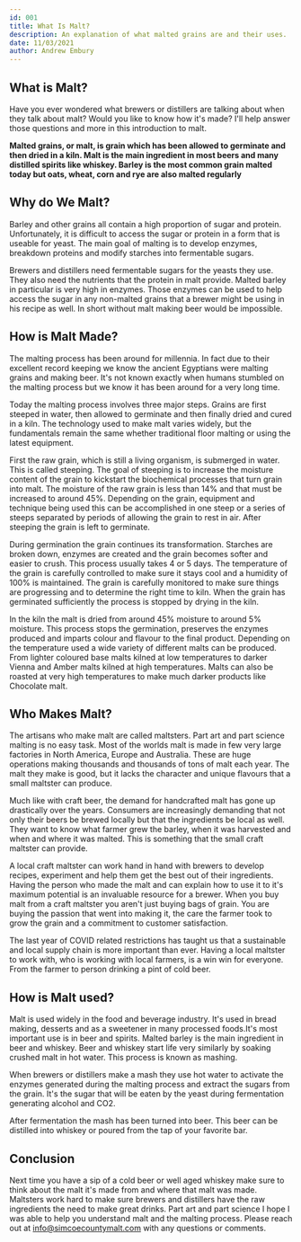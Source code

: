 ```yaml
---
id: 001
title: What Is Malt?
description: An explanation of what malted grains are and their uses.
date: 11/03/2021
author: Andrew Embury
---
```


## What is Malt?

Have you ever wondered what brewers or distillers are talking about when they talk about malt? Would you like to know how it's made? I'll help answer those questions and more in this introduction to malt.

**Malted grains, or malt, is grain which has been allowed to germinate and then dried in a kiln. Malt is the main ingredient in most beers and many distilled spirits like whiskey. Barley is the most common grain malted today but oats, wheat, corn and rye are also malted regularly**

## Why do We Malt?

Barley and other grains all contain a high proportion of sugar and protein. Unfortunately, it is difficult to access the sugar or protein in a form that is useable for yeast. The main goal of malting is to develop enzymes, breakdown proteins and modify starches into fermentable sugars.

Brewers and distillers need fermentable sugars for the yeasts they use. They also need the nutrients that the protein in malt provide. Malted barley in particular is very high in enzymes. Those enzymes can be used to help access the sugar in any non-malted grains that a brewer might be using in his recipe as well. In short without malt making beer would be impossible.

## How is Malt Made?

The malting process has been around for millennia. In fact due to their excellent record keeping we know the ancient Egyptians were malting grains and making beer. It's not known exactly when humans stumbled on the malting process but we know it has been around for a very long time.

Today the malting process involves three major steps. Grains are first steeped in water, then allowed to germinate and then finally dried and cured in a kiln. The technology used to make malt varies widely, but the fundamentals remain the same whether traditional floor malting or using the latest equipment.

First the raw grain, which is still a living organism, is submerged in water. This is called steeping. The goal of steeping is to increase the moisture content of the grain to kickstart the biochemical processes that turn grain into malt. The moisture of the raw grain is less than 14% and that must be increased to around 45%. Depending on the grain, equipment and technique being used this can be accomplished in one steep or a series of steeps separated by periods of allowing the grain to rest in air. After steeping the grain is left to germinate.

During germination the grain continues its transformation. Starches are broken down, enzymes are created and the grain becomes softer and easier to crush. This process usually takes 4 or 5 days. The temperature of the grain is carefully controlled to make sure it stays cool and a humidity of 100% is maintained. The grain is carefully monitored to make sure things are progressing and to determine the right time to kiln. When the grain has germinated sufficiently the process is stopped by drying in the kiln.

In the kiln the malt is dried from around 45% moisture to around 5% moisture. This process stops the germination, preserves the enzymes produced and imparts colour and flavour to the final product. Depending on the temperature used a wide variety of different malts can be produced. From lighter coloured base malts kilned at low temperatures to darker Vienna and Amber malts kilned at high temperatures. Malts can also be roasted at very high temperatures to make much darker products like Chocolate malt.

## Who Makes Malt?

The artisans who make malt are called maltsters. Part art and part science malting is no easy task. Most of the worlds malt is made in few very large factories in North America, Europe and Australia. These are huge operations making thousands and thousands of tons of malt each year. The malt they make is good, but it lacks the character and unique flavours that a small maltster can produce.

Much like with craft beer, the demand for handcrafted malt has gone up drastically over the years. Consumers are increasingly demanding that not only their beers be brewed locally but that the ingredients be local as well. They want to know what farmer grew the barley, when it was harvested and when and where it was malted. This is something that the small craft maltster can provide.

A local craft maltster can work hand in hand with brewers to develop recipes, experiment and help them get the best out of their ingredients. Having the person who made the malt and can explain how to use it to it's maximum potential is an invaluable resource for a brewer. When you buy malt from a craft maltster you aren't just buying bags of grain. You are buying the passion that went into making it, the care the farmer took to grow the grain and a commitment to customer satisfaction.

The last year of COVID related restrictions has taught us that a sustainable and local supply chain is more important than ever. Having a local maltster to work with, who is working with local farmers, is a win win for everyone. From the farmer to person drinking a pint of cold beer.

## How is Malt used?

Malt is used widely in the food and beverage industry. It's used in bread making, desserts and as a sweetener in many processed foods.It's most important use is in beer and spirits. Malted barley is the main ingredient in beer and whiskey. Beer and whiskey start life very similarly by soaking crushed malt in hot water. This process is known as mashing.

When brewers or distillers make a mash they use hot water to activate the enzymes generated during the malting process and extract the sugars from the grain. It's the sugar that will be eaten by the yeast during fermentation generating alcohol and CO2.

After fermentation the mash has been turned into beer. This beer can be distilled into whiskey or poured from the tap of your favorite bar.

## Conclusion

Next time you have a sip of a cold beer or well aged whiskey make sure to think about the malt it's made from and where that malt was made. Maltsters work hard to make sure brewers and distillers have the raw ingredients the need to make great drinks. Part art and part science I hope I was able to help you understand malt and the malting process. Please reach out at <info@simcoecountymalt.com> with any questions or comments.
